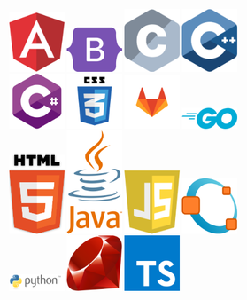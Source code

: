 <div>
  <img src="https://raw.githubusercontent.com/ErickOF/ErickOF/main/src/icons/angular.svg" width=100 alt="Angular">
  <img src="https://raw.githubusercontent.com/ErickOF/ErickOF/main/src/icons/bootstrap5.svg" width=100 alt="Bootstrap">
  <img src="https://raw.githubusercontent.com/ErickOF/ErickOF/main/src/icons/c.svg" width=100 alt="C">
  <img src="https://raw.githubusercontent.com/ErickOF/ErickOF/main/src/icons/cpp.svg" width=100 alt="C++">
  <img src="https://raw.githubusercontent.com/ErickOF/ErickOF/main/src/icons/csharp.svg" width=100 alt="C#">
  <img src="https://raw.githubusercontent.com/ErickOF/ErickOF/main/src/icons/css3.svg" width=100 alt="CSSS">
  <img src="https://raw.githubusercontent.com/ErickOF/ErickOF/main/src/icons/gitlab-icon-rgb.svg" width=100 alt="GitLab">
  <img src="https://raw.githubusercontent.com/ErickOF/ErickOF/main/src/icons/golang.svg" width=100 alt="Go">
  <img src="https://raw.githubusercontent.com/ErickOF/ErickOF/main/src/icons/html5.svg" width=100 alt="HTML5">
  <img src="https://raw.githubusercontent.com/ErickOF/ErickOF/main/src/icons/java.svg" width=100 alt="Java">
  <img src="https://raw.githubusercontent.com/ErickOF/ErickOF/main/src/icons/javascript.svg" width=100 alt="JavaScript">
  <img src="https://raw.githubusercontent.com/ErickOF/ErickOF/a4d3d0ceefea0a72e4618ee7a81e94495e053848/src/icons/octave.svg" width=100 alt="Octave">
  <img src="https://raw.githubusercontent.com/ErickOF/ErickOF/main/src/icons/python-logo-generic.svg" width=100 alt="Python">
  <img src="https://raw.githubusercontent.com/ErickOF/ErickOF/main/src/icons/ruby.svg" width=100 alt="Ruby">
  <img src="https://raw.githubusercontent.com/ErickOF/ErickOF/main/src/icons/typescript.svg" width=100 alt="TypeScript">
</div>
